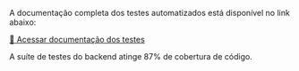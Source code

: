 A documentação completa dos testes automatizados está disponível no link abaixo:

[🔗 Acessar documentação dos testes](https://people-registration-challenge-result-test.onrender.com/)

A suíte de testes do backend atinge 87% de cobertura de código.
